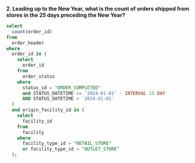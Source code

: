 **2. Leading up to the New Year, what is the count of orders shipped from stores in the 25 days preceding the New Year?**

```sql
select 
  count(order_id) 
from 
  order_header 
where 
  order_id in (
    select 
      order_id 
    from 
      order_status 
    where 
      status_id = "ORDER_COMPLETED" 
      and STATUS_DATETIME >= '2024-01-01' - INTERVAL 25 DAY 
      AND STATUS_DATETIME < '2024-01-01'
  ) 
  and origin_facility_id in (
    select 
      facility_id 
    from 
      facility 
    where 
      facility_type_id = "RETAIL_STORE" 
      or facility_type_id = "OUTLET_STORE"
  );

```

